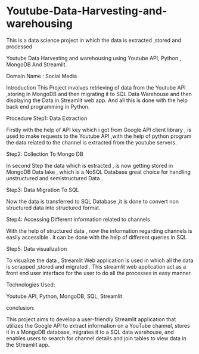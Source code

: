 # Youtube-Data-Harvesting-and-warehousing
This is a data science project in which the data is extracted ,stored and processed

Youtube Data Harvesting and warehousing using Youtube API, Python , MongoDB And Streamlit.

Domain Name : Social Media

Introduction
This Project involves retrieving of data from the Youtube API ,storing in MongoDB and then migrating it to SQL Data Warehouse and then displaying the Data in Streamlit web app. And all this is done with the help back end programming in Python.

Procedure
Step1: Data Extraction

Firstly with the help of API key which i got from Google API client library , is used to make requests to the Youtube API ,with the help of python program the data related to the channel is extracted from the youtube servers.

Step2: Collection To Mongo DB

In second Step the data which is extracted , is now getting stored in MongoDB Data lake , which is a NoSQL Database great choice for handling unstructured and semistructured Data .

Step3: Data Migration To SQL

Now the data is transferred to SQL Database ,it is done to convert non structured data into structured format.

Step4: Accessing Different information related to channels

With the help of structured data , now the information regarding channels is easily accessible .
it can be done with the help of different queries in SQl.

Step5: Data visualization

To visualize the data , Streamlit Web application is used in which all the data is scrapped ,stored and migrated .
This streamlit web application act as a front end user interface for the user to do all the processes in easy manner.

Technologies Used:

Youtube API, Python, MongoDB, SQL, Streamlit

conclusion:

This project aims to develop a user-friendly Streamlit application that utilizes the Google API to extract information on a YouTube channel, stores it in a MongoDB database, migrates it to a SQL data warehouse, and enables users to search for channel details and join tables to view data in the Streamlit app.
